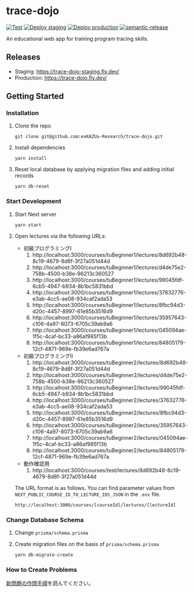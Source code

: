 # trace-dojo

[![Test](https://github.com/exKAZUu-Research/trace-dojo/actions/workflows/test.yml/badge.svg)](https://github.com/exKAZUu-Research/trace-dojo/actions/workflows/test.yml)
[![Deploy staging](https://github.com/exKAZUu-Research/trace-dojo/actions/workflows/deploy-staging.yml/badge.svg)](https://github.com/exKAZUu-Research/trace-dojo/actions/workflows/deploy-staging.yml)
[![Deploy production](https://github.com/exKAZUu-Research/trace-dojo/actions/workflows/deploy-production.yml/badge.svg)](https://github.com/exKAZUu-Research/trace-dojo/actions/workflows/deploy-production.yml)
[![semantic-release](https://img.shields.io/badge/%20%20%F0%9F%93%A6%F0%9F%9A%80-semantic--release-e10079.svg)](https://github.com/semantic-release/semantic-release)

An educational web app for training program tracing skills.

## Releases

- Staging: https://trace-dojo-staging.fly.dev/
- Production: https://trace-dojo.fly.dev/

## Getting Started

### Installation

1. Clone the repo

   ```
   git clone git@github.com:exKAZUu-Research/trace-dojo.git
   ```

1. Install dependencies

   ```
   yarn install
   ```

1. Reset local database by applying migration files and adding initial records

   ```
   yarn db-reset
   ```

### Start Development

1. Start Next server

   ```
   yarn start
   ```

2. Open lectures via the following URLs:

   - 初級プログラミングⅠ
     1. http://localhost:3000/courses/tuBeginner1/lectures/8d692b48-8c19-4679-8d8f-3f27a051d44d
     2. http://localhost:3000/courses/tuBeginner1/lectures/d4de75e2-758b-4500-b38e-96213c360527
     3. http://localhost:3000/courses/tuBeginner1/lectures/99045fdf-6cb5-4947-b934-8b1bc5831bbd
     4. http://localhost:3000/courses/tuBeginner1/lectures/37632776-e3ab-4cc5-ae08-934caf2ada53
     5. http://localhost:3000/courses/tuBeginner1/lectures/8fbc94d3-d20c-4457-8997-61e85b3516d9
     6. http://localhost:3000/courses/tuBeginner1/lectures/35957643-c106-4a97-8073-6705c39ab9a6
     7. http://localhost:3000/courses/tuBeginner1/lectures/045094ae-1f5c-4caf-bc33-a86af985f13b
     8. http://localhost:3000/courses/tuBeginner1/lectures/84805179-12cf-4871-969e-fb39e6ad767a
   - 初級プログラミングⅡ
     1. http://localhost:3000/courses/tuBeginner2/lectures/8d692b48-8c19-4679-8d8f-3f27a051d44d
     2. http://localhost:3000/courses/tuBeginner2/lectures/d4de75e2-758b-4500-b38e-96213c360527
     3. http://localhost:3000/courses/tuBeginner2/lectures/99045fdf-6cb5-4947-b934-8b1bc5831bbd
     4. http://localhost:3000/courses/tuBeginner2/lectures/37632776-e3ab-4cc5-ae08-934caf2ada53
     5. http://localhost:3000/courses/tuBeginner2/lectures/8fbc94d3-d20c-4457-8997-61e85b3516d9
     6. http://localhost:3000/courses/tuBeginner2/lectures/35957643-c106-4a97-8073-6705c39ab9a6
     7. http://localhost:3000/courses/tuBeginner2/lectures/045094ae-1f5c-4caf-bc33-a86af985f13b
     8. http://localhost:3000/courses/tuBeginner2/lectures/84805179-12cf-4871-969e-fb39e6ad767a
   - 動作確認用
     1. http://localhost:3000/courses/test/lectures/8d692b48-8c19-4679-8d8f-3f27a051d44d

   The URL format is as follows.
   You can find parameter values from `NEXT_PUBLIC_COURSE_ID_TO_LECTURE_IDS_JSON` in the `.env` file.

   ```
   http://localhost:3000/courses/[courseId]/lectures/[lectureId]
   ```

### Change Database Schema

1. Change `prisma/schema.prisma`

1. Create migration files on the basis of `prisma/schema.prisma`

   ```
   yarn db-migrate-create
   ```

### How to Create Problems

[新問題の作問手順](./HOW_TO_CREATE_PROBLEMS.md)を読んでください。
